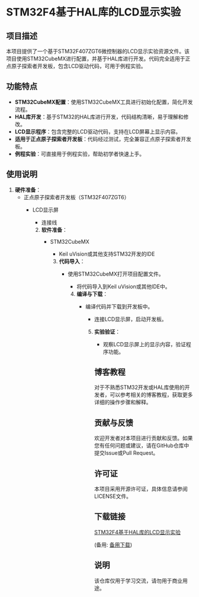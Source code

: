 # STM32F4基于HAL库的LCD显示实验

## 项目描述

本项目提供了一个基于STM32F407ZGT6微控制器的LCD显示实验资源文件。该项目使用STM32CubeMX进行配置，并基于HAL库进行开发。代码完全适用于正点原子探索者开发板，包含LCD驱动代码，可用于例程实验。

## 功能特点

- **STM32CubeMX配置**：使用STM32CubeMX工具进行初始化配置，简化开发流程。
- **HAL库开发**：基于STM32的HAL库进行开发，代码结构清晰，易于理解和修改。
- **LCD显示程序**：包含完整的LCD驱动代码，支持在LCD屏幕上显示内容。
- **适用于正点原子探索者开发板**：代码经过测试，完全兼容正点原子探索者开发板。
- **例程实验**：可直接用于例程实验，帮助初学者快速上手。

## 使用说明

1. **硬件准备**：
   - 正点原子探索者开发板（STM32F407ZGT6）
      - LCD显示屏
         - 连接线

         2. **软件准备**：
            - STM32CubeMX
               - Keil uVision或其他支持STM32开发的IDE

               3. **代码导入**：
                  - 使用STM32CubeMX打开项目配置文件。
                     - 将代码导入到Keil uVision或其他IDE中。

                     4. **编译与下载**：
                        - 编译代码并下载到开发板中。
                           - 连接LCD显示屏，启动开发板。

                           5. **实验验证**：
                              - 观察LCD显示屏上的显示内容，验证程序功能。

                              ## 博客教程

                              对于不熟悉STM32开发或HAL库使用的开发者，可以参考相关的博客教程，获取更多详细的操作步骤和解释。

                              ## 贡献与反馈

                              欢迎开发者对本项目进行贡献和反馈。如果您有任何问题或建议，请在GitHub仓库中提交Issue或Pull Request。

                              ## 许可证

                              本项目采用开源许可证，具体信息请参阅LICENSE文件。

                              ## 下载链接
                              [STM32F4基于HAL库的LCD显示实验](https://pan.quark.cn/s/a7ee8cd1dc1a) 

                              (备用: [备用下载](https://pan.baidu.com/s/1GNQZCv0UxBdq7lcyA_kKbQ?pwd=1234))

                              ## 说明

                              该仓库仅用于学习交流，请勿用于商业用途。
